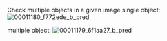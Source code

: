 Check multiple objects in a given image
single object: ![00011180_f772ede_b_pred](https://github.com/Scorbinwen/DesignCherryPick/assets/29889669/4f0a8179-ad76-4f9a-919a-40945ded611e)

multiple object: ![00011179_6f1aa27_b_pred](https://github.com/Scorbinwen/DesignCherryPick/assets/29889669/5cad0705-e268-4540-a113-e47f30bac3f1)


